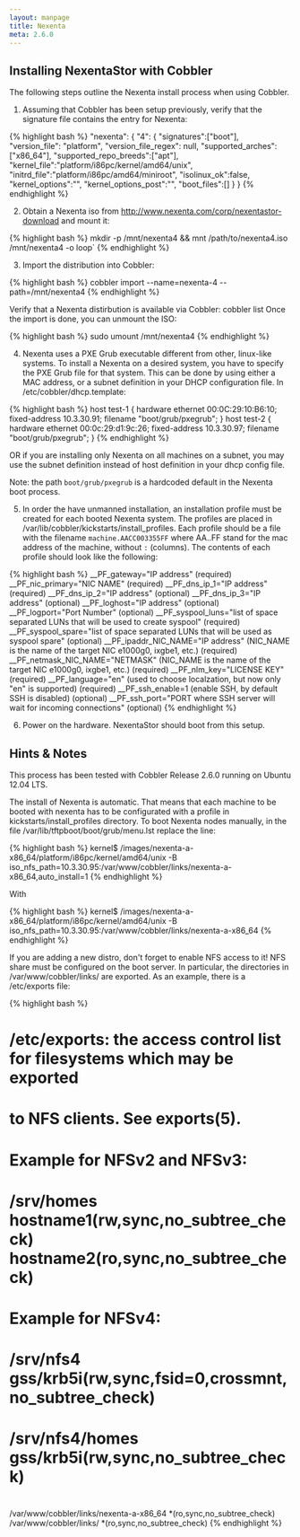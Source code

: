 ```yaml
---
layout: manpage
title: Nexenta
meta: 2.6.0
---
```


## Installing NexentaStor with Cobbler

The following steps outline the Nexenta install process when using Cobbler.

1) Assuming that Cobbler has been setup previously, verify that the signature file contains the entry for Nexenta: 

{% highlight bash %}
  "nexenta": {
    "4": {
      "signatures":["boot"],
      "version_file": "platform",
      "version_file_regex": null,
      "supported_arches":["x86_64"],
      "supported_repo_breeds":["apt"],
      "kernel_file":"platform/i86pc/kernel/amd64/unix",
      "initrd_file":"platform/i86pc/amd64/miniroot",
      "isolinux_ok":false,
      "kernel_options":"",
      "kernel_options_post":"",
      "boot_files":[]
    }
  }
{% endhighlight %}

2) Obtain a Nexenta iso from http://www.nexenta.com/corp/nexentastor-download and mount it: 

{% highlight bash %}
mkdir -p /mnt/nexenta4 && mnt /path/to/nexenta4.iso /mnt/nexenta4 -o loop`
{% endhighlight %}

3) Import the distribution into Cobbler: 

{% highlight bash %}
cobbler import --name=nexenta-4 --path=/mnt/nexenta4
{% endhighlight %}

Verify that a Nexenta distirbution is available via Cobbler: cobbler list
Once the import is done, you can unmount the ISO: 

{% highlight bash %}
sudo umount /mnt/nexenta4
{% endhighlight %}

4) Nexenta uses a PXE Grub executable different from other, linux-like systems. To install a Nexenta on a desired system, you have to specify the PXE Grub file for that system. This can be done by using either a MAC address, or a subnet definition in your DHCP configuration file. In /etc/cobbler/dhcp.template:

{% highlight bash %}
  host test-1 {
    hardware ethernet 00:0C:29:10:B6:10;
    fixed-address 10.3.30.91;
    filename "boot/grub/pxegrub";
  }
  host test-2 {
    hardware ethernet 00:0c:29:d1:9c:26;
    fixed-address 10.3.30.97;
    filename "boot/grub/pxegrub";
  }
{% endhighlight %}

OR if you are installing only Nexenta on all machines on a subnet, you may use the subnet definition instead of host definition in your dhcp config file.

Note: the path `boot/grub/pxegrub` is a hardcoded default in the Nexenta boot process.

5) In order the have unmanned installation, an installation profile must be created for each booted Nexenta system. The profiles are placed in /var/lib/cobbler/kickstarts/install_profiles. Each profile should be a file with the filename `machine.AACC003355FF` where AA..FF stand for the mac address of the machine, without `:` (columns). The contents of each profile should look like the following:

{% highlight bash %}
__PF_gateway="IP address" (required)
__PF_nic_primary="NIC NAME" (required)
__PF_dns_ip_1="IP address" (required)
__PF_dns_ip_2="IP address" (optional)
__PF_dns_ip_3="IP address" (optional)
__PF_loghost="IP address" (optional)
__PF_logport="Port Number" (optional)
__PF_syspool_luns="list of space separated LUNs that will be used to create syspool" (required)
__PF_syspool_spare="list of space separated LUNs that will be used as syspool spare" (optional)
__PF_ipaddr_NIC_NAME="IP address" (NIC_NAME is the name of the target NIC e1000g0, ixgbe1, etc.) (required)
__PF_netmask_NIC_NAME="NETMASK" (NIC_NAME is the name of the target NIC e1000g0, ixgbe1, etc.) (required)
__PF_nlm_key="LICENSE KEY" (required)
__PF_language="en" (used to choose localzation, but now only "en" is supported) (required)
__PF_ssh_enable=1 (enable SSH, by default SSH is disabled) (optional)
__PF_ssh_port="PORT where SSH server will wait for incoming connections" (optional)
{% endhighlight %}

6) Power on the hardware. NexentaStor should boot from this setup. 

## Hints & Notes

This process has been tested with Cobbler Release 2.6.0 running on Ubuntu 12.04 LTS.

The install of Nexenta is automatic. That means that each machine to be booted with nexenta has to be configurated with a profile in kickstarts/install_profiles directory. To boot Nexenta nodes manually, in the file /var/lib/tftpboot/boot/grub/menu.lst replace the line:

{% highlight bash %} 
kernel$ /images/nexenta-a-x86_64/platform/i86pc/kernel/amd64/unix -B iso_nfs_path=10.3.30.95:/var/www/cobbler/links/nexenta-a-x86_64,auto_install=1
{% endhighlight %}

With

{% highlight bash %}
kernel$ /images/nexenta-a-x86_64/platform/i86pc/kernel/amd64/unix -B iso_nfs_path=10.3.30.95:/var/www/cobbler/links/nexenta-a-x86_64
{% endhighlight %}

If you are adding a new distro, don't forget to enable NFS access to it! NFS share must be configured on the boot server. In particular, the directories in /var/www/cobbler/links/<distro-name> are exported. As an example, there is a /etc/exports file:

{% highlight bash %}
# /etc/exports: the access control list for filesystems which may be exported
#    to NFS clients.  See exports(5).
#
# Example for NFSv2 and NFSv3:
# /srv/homes       hostname1(rw,sync,no_subtree_check) hostname2(ro,sync,no_subtree_check)
#
# Example for NFSv4:
# /srv/nfs4        gss/krb5i(rw,sync,fsid=0,crossmnt,no_subtree_check)
# /srv/nfs4/homes  gss/krb5i(rw,sync,no_subtree_check)
#
/var/www/cobbler/links/nexenta-a-x86_64 *(ro,sync,no_subtree_check)
/var/www/cobbler/links/<nexenta-distribution-name> *(ro,sync,no_subtree_check)
{% endhighlight %}

